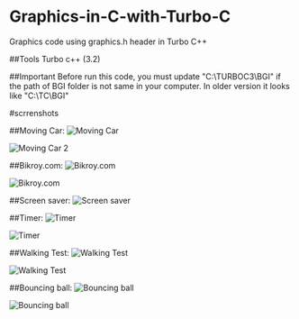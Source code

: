 # Graphics-in-C-with-Turbo-C
Graphics code using graphics.h header in Turbo C++

##Tools
Turbo c++ (3.2)

##Important
Before run this code, you must update "C:\\TURBOC3\\BGI" if the path of BGI folder is not same in your computer.
In older version it looks like "C:\\TC\\BGI"

#scrrenshots

##Moving Car:
![Moving Car](https://raw.githubusercontent.com/Rezve/Graphics-in-C-with-Turbo-C/Screenshots/moving_car_1.png)

![Moving Car 2](https://raw.githubusercontent.com/Rezve/Graphics-in-C-with-Turbo-C/Screenshots/moving_car_2.png)


##Bikroy.com:
![Bikroy.com](https://raw.githubusercontent.com/Rezve/Graphics-in-C-with-Turbo-C/Screenshots/bikroy_1.png)

![Bikroy.com](https://raw.githubusercontent.com/Rezve/Graphics-in-C-with-Turbo-C/Screenshots/bikroy_2.png)

##Screen saver:
![Screen saver](https://raw.githubusercontent.com/Rezve/Graphics-in-C-with-Turbo-C/Screenshots/screen_1.png)


##Timer:
![Timer](https://raw.githubusercontent.com/Rezve/Graphics-in-C-with-Turbo-C/Screenshots/timer_1.png)

![Timer](https://raw.githubusercontent.com/Rezve/Graphics-in-C-with-Turbo-C/Screenshots/timer_2.png)


##Walking Test:
![Walking Test](https://raw.githubusercontent.com/Rezve/Graphics-in-C-with-Turbo-C/Screenshots/walking_1.png)

![Walking Test](https://raw.githubusercontent.com/Rezve/Graphics-in-C-with-Turbo-C/Screenshots/walking_2.png)

##Bouncing ball:
![Bouncing ball](https://raw.githubusercontent.com/Rezve/Graphics-in-C-with-Turbo-C/Screenshots/bounce_1.png)

![Bouncing ball](https://raw.githubusercontent.com/Rezve/Graphics-in-C-with-Turbo-C/Screenshots/bounce_2.png)






